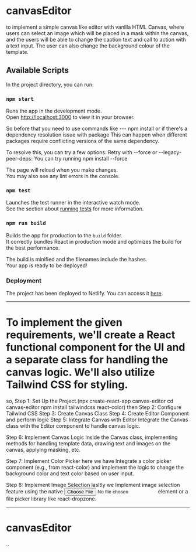 # canvasEditor
to implement a simple canvas like editor with vanilla HTML Canvas, where users can select an image which will be placed in a mask within the canvas, and the users will be able to change the caption text and call to action with a text input. The user can also change the background colour of the template.

## Available Scripts

In the project directory, you can run:

### `npm start`

Runs the app in the development mode.\
Open [http://localhost:3000](http://localhost:3000) to view it in your browser.

So before that you need to use commands like ---   npm install or if  there's a dependency resolution issue with package 
This can happen when different packages require conflicting versions of the same dependency.

To resolve this, you can try a few options:
Retry with --force or --legacy-peer-deps: You can try running npm install --force

The page will reload when you make changes.\
You may also see any lint errors in the console.

### `npm test`

Launches the test runner in the interactive watch mode.\
See the section about [running tests](https://facebook.github.io/create-react-app/docs/running-tests) for more information.

### `npm run build`

Builds the app for production to the `build` folder.\
It correctly bundles React in production mode and optimizes the build for the best performance.

The build is minified and the filenames include the hashes.\
Your app is ready to be deployed!

### Deployment

The project has been deployed to Netlify. You can access it [here]([(https://664a1e22d8a3d0cf836cbf03--amazing-lamington-bee771.netlify.app/)).

-------------------------------------------------------------------------------------------------------------------------------------------------------------------

# To implement the given requirements, we'll create a React functional component for the UI and a separate class for handling the canvas logic. We'll also utilize Tailwind CSS for styling.
so,
Step 1: Set Up the Project.(npx create-react-app canvas-editor
cd canvas-editor
npm install tailwindcss react-color)
then Step 2: Configure Tailwind CSS
Step 3: Create Canvas Class
Step 4: Create Editor Component and perform logic
Step 5: Integrate Canvas with Editor
Integrate the Canvas class with the Editor component to handle canvas logic.

Step 6: Implement Canvas Logic
Inside the Canvas class, implementing methods for handling template data, drawing text and images on the canvas, applying masking, etc.

Step 7: Implement Color Picker
here we have Integrate a color picker component (e.g., from react-color) and implement the logic to change the background color and text color based on user input.

Step 8: Implement Image Selection
lasltly we Implement image selection feature using the native <input type="file"> element or a file picker library like react-dropzone.


-------------
# canvasEditor
..
